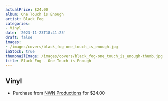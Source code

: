 ```yaml
---
actualPrice: $24.00
album: One Touch is Enough
artist: Black Fog
categories:
- Vinyl
date: '2023-11-23T18:41:25'
draft: false
images:
- /images/covers/black_fog-one_touch_is_enough.jpg
inStock: true
thumbnailImage: /images/covers/black_fog-one_touch_is_enough-thumb.jpg
title: Black Fog - One Touch is Enough
---
```


## Vinyl
* Purchase from [NWN Productions](http://shop.nwnprod.com/index.php?route=product/product&path=75&product_id=40009&sort=pd.name&order=ASC) for $24.00
